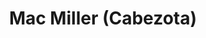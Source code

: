 ---
title: Mac Miller (Cabezota)
category: 01_artistas
designSlug: mac-miller-cabezota
image: '/products/cabezotas/mac-miller/principal.jpg'
imageHover: '/products/cabezotas/mac-miller/normal.jpg'
prendas: [
    
    {   
        title: 'Remera',
        slug: 'remera',          
        image: '/products/cabezotas/mac-miller/normal.jpg',
        price: 'remerasPrecio',
        talles: 'remerasTalles'
    },
    {
        title: 'Remera Oversize',
        slug: 'remera-oversize',
        image: '/products/cabezotas/mac-miller/oversize.jpg',
        price: 'oversizePrecio',
        talles: 'oversizeTalles'
    },
    {
        title: 'Musculosa M',
        slug: 'musculosa-mujer',
        image: '/products/cabezotas/mac-miller/musculosa.jpg',
        price: 'musculosaPrecio',
        talles: 'musculosasMujerTalles'
    },
     {
        title: 'Musculosa H',
        slug: 'musculoso',
        image: '/products/cabezotas/mac-miller/musculoso.jpg',
        price: 'musculosaPrecio',
        talles: 'musculosasHombreTalles'
    },
    {
        title: 'Pupera Oversize',
        slug: 'pupera-oversize',
        image: '/products/cabezotas/mac-miller/pupera.jpg',
        price: 'remerasPrecio',
        talles: 'oversizePuperasTalles'
    },
     {
         title: 'Buzo',
         slug: 'buzo',
         image: '/products/cabezotas/mac-miller/buzo.jpg',
         price: buzosPrecio,
        talles: 'BuzosTalles'
     },
]
---